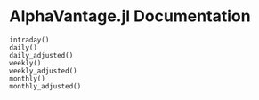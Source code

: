 # AlphaVantage.jl Documentation

```@docs
intraday()
daily()
daily_adjusted()
weekly()
weekly_adjusted()
monthly()
monthly_adjusted()
```
